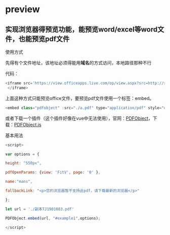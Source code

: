 # preview
## 实现浏览器得预览功能，能预览word/excel等word文件，也能预览pdf文件
使用方式<br/>

先得有个文件地址，该地址必须得能用**域名**的方式访问，本地路径那种不行<br/>

代码：
```javascript
<iframe src='https://view.officeapps.live.com/op/view.aspx?src=http://storage.xuetangx.com/public_assets/xuetangx/PDF/1.xls' width='100%' height='1000px' frameborder='1'>
 </iframe>
 ```
 上面这种方式只能预览office文件，要预览pdf文件使用一个标签：embed。
 
 ```javascript
 <embed class="pdfobject" :src="./a.pdf" type="application/pdf" style="overflow: auto; width: 100%; height: 1000px;" internalinstanceid="5">
 ```
 
 或者下载一个插件（这个插件好像在vue中无法使用），官网：[PDFObject](https://pdfobject.com/)，下载：[PDFObject.js](https://github.com/iamchenxiaopeng/PDFObject)
 
 基本用法
 
 ```javascript
 <script>
 
var options = {

height: "550px",

pdfOpenParams: {view: 'FitV', page: '0' },

name:"mans",

fallbackLink: "<p>您的浏览器暂不支持此pdf，请下载最新的浏览器</p>"

};

let url = './副本TJ1901083.pdf'

PDFObject.embed(url, "#example1",options);

</script>
```
